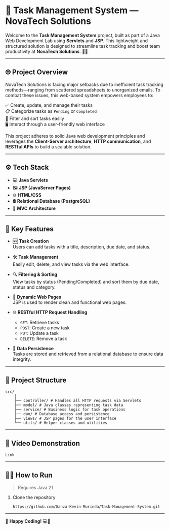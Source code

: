 # 📝 Task Management System — NovaTech Solutions

Welcome to the **Task Management System** project, built as part of a Java Web Development Lab using **Servlets** and **JSP**. This lightweight and structured solution is designed to streamline task tracking and boost team productivity at **NovaTech Solutions**. 💼🚀

---

## 🌐 Project Overview

NovaTech Solutions is facing major setbacks due to inefficient task tracking methods—ranging from scattered spreadsheets to unorganized emails. To combat these issues, this web-based system empowers employees to:

✅ Create, update, and manage their tasks  
📋 Categorize tasks as `Pending` or `Completed`  
🔎 Filter and sort tasks easily  
🖥️ Interact through a user-friendly web interface

This project adheres to solid Java web development principles and leverages the **Client-Server architecture**, **HTTP communication**, and **RESTful APIs** to build a scalable solution.

---

## ⚙️ Tech Stack

- 💻 **Java Servlets**
- 🖼️ **JSP (JavaServer Pages)**
- 🌐 **HTML/CSS**
- 🛢️ **Relational Database (PostgreSQL)**
- 🧱 **MVC Architecture**

---

## 🔑 Key Features

- 🆕 **Task Creation**  
  Users can add tasks with a title, description, due date, and status.

- 🛠️ **Task Management**  
  Easily edit, delete, and view tasks via the web interface.

- 🔍 **Filtering & Sorting**  
  View tasks by status (Pending/Completed) and sort them by due date, status and category.

- 📄 **Dynamic Web Pages**  
  JSP is used to render clean and functional web pages.

- 🌐 **RESTful HTTP Request Handling**
    - `GET`: Retrieve tasks
    - `POST`: Create a new task
    - `PUT`: Update a task
    - `DELETE`: Remove a task

- 💾 **Data Persistence**  
  Tasks are stored and retrieved from a relational database to ensure data integrity.

---

## 📁 Project Structure
```
src/
    │
    ├── controller/ # Handles all HTTP requests via Servlets
    ├── model/ # Java classes representing task data
    ├── service/ # Business logic for task operations
    ├── dao/ # Database access and persistence
    ├── views/ # JSP pages for the user interface
    └── utils/ # Helper classes and utilities
```
---
## 🎥 **Video Demonstration**  
```
Link
```
---

## 🧑‍💻 How to Run

> Requires Java 21 

1. Clone the repository
    ```
    https://github.com/Ganza-Kevin-Murinda/Task-Management-System.git
    ```
---
🔗 **Happy Coding!** 💻🚀  